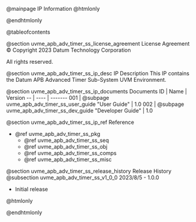 @mainpage IP Information
@htmlonly
<div class="autonumbering">
@endhtmlonly


@tableofcontents


@section uvme_apb_adv_timer_ss_license_agreement License Agreement
© Copyright 2023 Datum Technology Corporation

All rights reserved.


@section uvme_apb_adv_timer_ss_ip_desc IP Description
This IP contains the Datum APB Advanced Timer Sub-System UVM Environment.



@section uvme_apb_adv_timer_ss_ip_documents Documents
ID | Name | Version
-- | ---- | -------
001 | @subpage uvme_apb_adv_timer_ss_user_guide "User Guide" | 1.0
002 | @subpage uvme_apb_adv_timer_ss_dev_guide "Developer Guide" | 1.0


@section uvme_apb_adv_timer_ss_ip_ref Reference
 * @ref uvme_apb_adv_timer_ss_pkg
   * @ref uvme_apb_adv_timer_ss_seq
   * @ref uvme_apb_adv_timer_ss_obj
   * @ref uvme_apb_adv_timer_ss_comps
   * @ref uvme_apb_adv_timer_ss_misc


@section uvme_apb_adv_timer_ss_release_history Release History
@subsection uvme_apb_adv_timer_ss_v1_0_0 2023/8/5 - 1.0.0
- Initial release


@htmlonly
</div>
@endhtmlonly